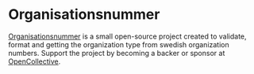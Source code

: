 # Organisationsnummer

[Organisationsnummer](https://organisationsnummer.dev/)  is a small open-source project created to validate, format and getting the organization type from swedish organization numbers. Support the project by becoming a backer or sponsor at [OpenCollective](https://opencollective.com/personnummer).
